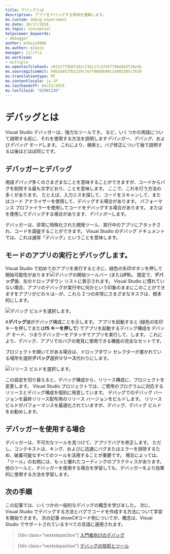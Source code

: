 ```yaml
---
title: デバッグとは
description: アプリをデバッグする意味を理解します。
ms.custom: debug-experiment
ms.date: 10/17/2018
ms.topic: conceptual
helpviewer_keywords:
- debugger
author: mikejo5000
ms.author: mikejo
manager: jillfra
ms.workload:
- multiple
ms.openlocfilehash: c01317f3b8fa92cf1bc17c3745f708e0d3f26e5b
ms.sourcegitcommit: 94b3a052fb1229c7e7f8804b09c1d403385c7630
ms.translationtype: MT
ms.contentlocale: ja-JP
ms.lasthandoff: 04/23/2019
ms.locfileid: "62901230"
---
```

# <a name="what-is-debugging"></a>デバッグとは

Visual Studio デバッガーは、強力なツールです。 など、いくつかの用語について説明する前に、それを使用する方法を説明します*デバッガー*、*デバッグ*、および*デバッグ モード*します。 これにより、検索と、バグ修正について後で説明するは後ほどほぼ同じです。

## <a name="debugger-vs-debugging"></a>デバッガーとデバッグ

用語*デバッグ*多くのさまざまなことを意味することができますが、コードからバグを削除する最も文字どおり、ことを意味します。 ここで、これを行う方法の多くがあります。 たとえば、入力ミスを探して、コードをスキャンして、またはコード アナライザーを使用して、デバッグする場合があります。 パフォーマンス プロファイラーを使用してコードをデバッグする場合があります。 またはを使用してデバッグする場合があります、*デバッガー*します。

デバッガーは、非常に特殊化された開発ツール、実行中のアプリにアタッチされ、コードを調査することができます。 Visual Studio のデバッグ ドキュメントでは、これは通常「デバッグ」ということを意味します。

## <a name="debug-mode-vs-running-your-app"></a>モードのアプリの実行とデバッグします。

Visual Studio で初めてのアプリを実行するときに、緑色の矢印ボタンを押して開始可能性があります![デバッグの開始](../debugger/media/dbg-tour-start-debugging.png "デバッグの開始")ツールバー (または**F5**)。 既定で、**デバッグ**値、左のドロップダウン リストに表示されます。 Visual Studio に慣れていない場合、アプリのデバッグが実行中に何かという印象のままにこのことができますをアプリがどの it は--が、これら 2 つの非常にさまざまなタスクは、根本的にします。

![デバッグ ビルドを選択します。](../debugger/media/what-is-debugging-debug-build.png)

A**デバッグ**値がデバッグ構成ことを示します。 アプリを起動すると (緑色の矢印キーを押してまたは**f5 キーを押して**) でアプリを起動するデバッグ構成を*デバッグ モード*、つまりデバッガーをアタッチでアプリを実行して、します。 これにより、デバッグ、アプリでのバグの発見に使用できる機能の完全なセットです。

プロジェクトを開いてがある場合は、ドロップダウン セレクターが書かれている場所を選択**デバッグ**選択**リリース**代わりにします。

![リリース ビルドを選択します。](../debugger/media/what-is-debugging-release-build.png)

この設定を切り替えると、デバッグ構成から、リリース構成に、プロジェクトを変更します。 Visual Studio プロジェクトでは、ご使用のプログラムに対応するリリースとデバッグ構成を個別に用意しています。 デバッグでのデバッグ バージョンを最終リリース配布用のリリース バージョンをビルドします。 リリース ビルドがパフォーマンスを最適化されていますが、デバッグ、デバッグ ビルドをお勧めします。

## <a name="when-to-use-a-debugger"></a>デバッガーを使用する場合

デバッガーは、不可欠なツールを見つけて、アプリでバグを修正します。 ただし、コンテキストは、キング、およびに迅速にバグまたはエラーを排除するため、破棄可能なすべてのツールを活用することが重要です。 場合によっては、「ツール」の右側には、もっと優れたコーディングのプラクティスがあります。 他のツールと、デバッガーを使用する場合を学習しても、デバッガーをより効果的に使用する方法を学習します。

## <a name="next-steps"></a>次の手順

この記事では、いくつかの一般的なデバッグの概念を学びました。 次に、Visual Studio でデバッグする方法とバグでコードを作成する方法について学習を開始できます。 次の記事 showC#コード例についてが、概念は、Visual Studio でサポートされているすべての言語に適用されます。

> [!div class="nextstepaction"]
> [入門者向けのデバッグ](../debugger/debugging-absolute-beginners.md)

> [!div class="nextstepaction"]
> [デバッグの技術とツール](../debugger/write-better-code-with-visual-studio.md)
